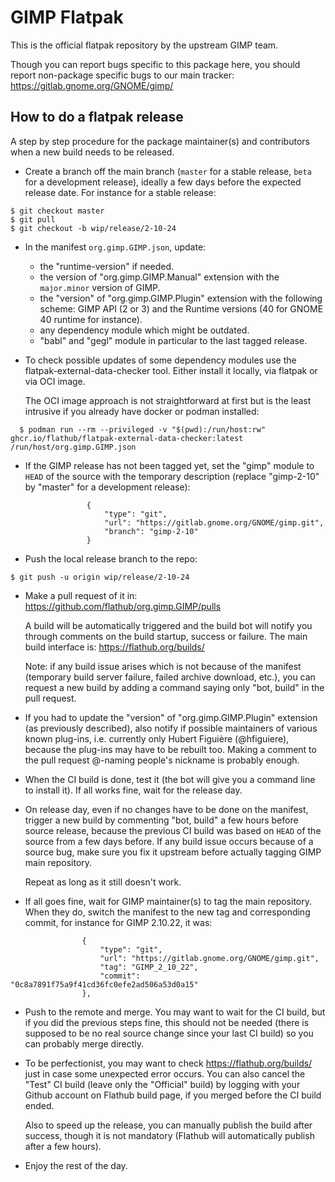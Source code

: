 # GIMP Flatpak

This is the official flatpak repository by the upstream GIMP team.

Though you can report bugs specific to this package here, you should
report non-package specific bugs to our main tracker:
https://gitlab.gnome.org/GNOME/gimp/

## How to do a flatpak release

A step by step procedure for the package maintainer(s) and contributors
when a new build needs to be released.

* Create a branch off the main branch (`master` for a stable release,
  `beta` for a development release), ideally a few days before the
  expected release date. For instance for a stable release:

```
$ git checkout master
$ git pull
$ git checkout -b wip/release/2-10-24
```

* In the manifest `org.gimp.GIMP.json`, update:

  - the "runtime-version" if needed.
  - the version of "org.gimp.GIMP.Manual" extension with the
    `major.minor` version of GIMP.
  - the "version" of "org.gimp.GIMP.Plugin" extension with the following
    scheme: GIMP API (2 or 3) and the Runtime versions (40 for GNOME 40
    runtime for instance). 
  - any dependency module which might be outdated.
  - "babl" and "gegl" module in particular to the last tagged release.

* To check possible updates of some dependency modules use the
  flatpak-external-data-checker tool. Either install it locally, via
  flatpak or via OCI image.

  The OCI image approach is not straightforward at first but is the least
  intrusive if you already have docker or podman installed:
  
```
  $ podman run --rm --privileged -v "$(pwd):/run/host:rw" ghcr.io/flathub/flatpak-external-data-checker:latest /run/host/org.gimp.GIMP.json
```

* If the GIMP release has not been tagged yet, set the "gimp" module to
  `HEAD` of the source with the temporary description (replace
  "gimp-2-10" by "master" for a development release):

```
                 {
                     "type": "git",
                     "url": "https://gitlab.gnome.org/GNOME/gimp.git",
                     "branch": "gimp-2-10"
                 }
```

* Push the local release branch to the repo:

```
$ git push -u origin wip/release/2-10-24
```

* Make a pull request of it in: https://github.com/flathub/org.gimp.GIMP/pulls
  
  A build will be automatically triggered and the build bot will notify
  you through comments on the build startup, success or failure.
  The main build interface is: https://flathub.org/builds/

  Note: if any build issue arises which is not because of the manifest
  (temporary build server failure, failed archive download, etc.), you
  can request a new build by adding a command saying only "bot, build"
  in the pull request.

* If you had to update the "version" of "org.gimp.GIMP.Plugin" extension
  (as previously described), also notify if possible maintainers of
  various known plug-ins, i.e. currently only Hubert Figuière
  (@hfiguiere), because the plug-ins may have to be rebuilt too. Making
  a comment to the pull request @-naming people's nickname is probably
  enough.

* When the CI build is done, test it (the bot will give you a command
  line to install it). If all works fine, wait for the release day.

* On release day, even if no changes have to be done on the manifest,
  trigger a new build by commenting "bot, build" a few hours before
  source release, because the previous CI build was based on `HEAD` of
  the source from a few days before.
  If any build issue occurs because of a source bug, make sure you fix
  it upstream before actually tagging GIMP main repository.

  Repeat as long as it still doesn't work.

* If all goes fine, wait for GIMP maintainer(s) to tag the main
  repository. When they do, switch the manifest to the new tag and
  corresponding commit, for instance for GIMP 2.10.22, it was:

```
                {
                    "type": "git",
                    "url": "https://gitlab.gnome.org/GNOME/gimp.git",
                    "tag": "GIMP_2_10_22",
                    "commit": "0c8a7891f75a9f41cd36fc0efe2ad506a53d0a15"
                },
```

* Push to the remote and merge. You may want to wait for the CI build,
  but if you did the previous steps fine, this should not be needed
  (there is supposed to be no real source change since your last CI
  build) so you can probably merge directly.

* To be perfectionist, you may want to check https://flathub.org/builds/
  just in case some unexpected error occurs. You can also cancel the
  "Test" CI build (leave only the "Official" build) by logging with your
  Github account on Flathub build page, if you merged before the CI
  build ended.

  Also to speed up the release, you can manually publish the build after
  success, though it is not mandatory (Flathub will automatically
  publish after a few hours).

* Enjoy the rest of the day.
